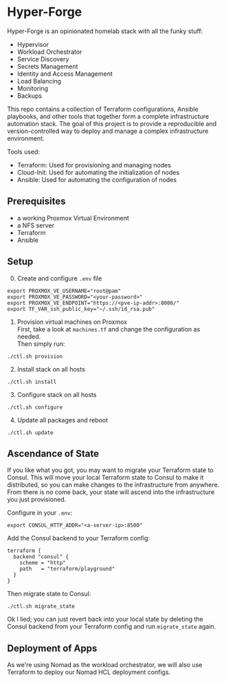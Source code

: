 # Hyper-Forge

Hyper-Forge is an opinionated homelab stack with all the funky stuff:

- Hypervisor
- Workload Orchestrator
- Service Discovery
- Secrets Management
- Identity and Access Management
- Load Balancing
- Monitoring
- Backups

This repo contains a collection of Terraform configurations, Ansible playbooks, and other tools that together form a complete infrastructure automation stack. The goal of this project is to provide a reproducible and version-controlled way to deploy and manage a complex infrastructure environment.

Tools used:

- Terraform: Used for provisioning and managing nodes
- Cloud-Init: Used for automating the initialization of nodes
- Ansible: Used for automating the configuration of nodes

## Prerequisites

- a working Proxmox Virtual Environment
- a NFS server
- Terraform
- Ansible

## Setup

0) Create and configure `.env` file
```
export PROXMOX_VE_USERNAME="root@pam"
export PROXMOX_VE_PASSWORD="<your-password>"
export PROXMOX_VE_ENDPOINT="https://<pve-ip-addr>:8006/"
export TF_VAR_ssh_public_key="~/.ssh/id_rsa.pub"
```

1) Provision virtual machines on Proxmox  
First, take a look at `machines.tf` and change the configuration as needed.  
Then simply run:
```
./ctl.sh provision
```

2) Install stack on all hosts
```
./ctl.sh install
```

3) Configure stack on all hosts
```
./ctl.sh configure
```

4) Update all packages and reboot
```
./ctl.sh update
```

## Ascendance of State

If you like what you got, you may want to migrate your Terraform state to Consul.
This will move your local Terraform state to Consul to make it distributed, so you can make changes to the infrastructure from anywhere.
From there is no come back, your state will ascend into the infrastructure you just provisioned.  

Configure in your `.env`:
```
export CONSUL_HTTP_ADDR="<a-server-ip>:8500"
```

Add the Consul backend to your Terraform config:
```
terraform {
  backend "consul" {
    scheme = "http"
    path   = "terraform/playground"
  }
}
```

Then migrate state to Consul:

```
./ctl.sh migrate_state
```

Ok I lied; you can just revert back into your local state by deleting the Consul backend from your Terraform config and run `migrate_state` again.

## Deployment of Apps

As we're using Nomad as the workload orchestrator, we will also use Terraform to deploy our Nomad HCL deployment configs.
